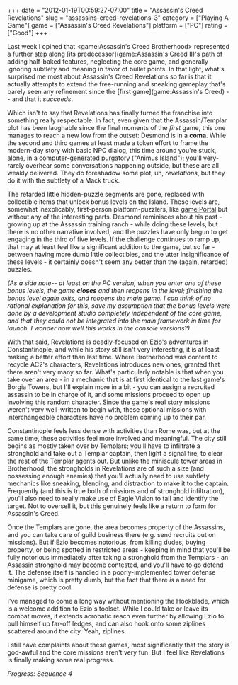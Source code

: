 +++
date = "2012-01-19T00:59:27-07:00"
title = "Assassin's Creed Revelations"
slug = "assassins-creed-revelations-3"
category = ["Playing A Game"]
game = ["Assassin's Creed Revelations"]
platform = ["PC"]
rating = ["Good"]
+++

Last week I opined that <game:Assassin's Creed Brotherhood> represented a further step along [its predecessor](game:Assassin's Creed II)'s path of adding half-baked features, neglecting the core game, and generally ignoring subtlety and meaning in favor of bullet points.  In that light, what's surprised me most about Assassin's Creed Revelations so far is that it actually attempts to extend the free-running and sneaking gameplay that's barely seen any refinement since the [first game](game:Assassin's Creed) -- and that it <i>succeeds</i>.

Which isn't to say that Revelations has finally turned the franchise into something really respectable.  In fact, even given that the Assassin/Templar plot has been laughable since the final moments of the <i>first</i> game, this one manages to reach a new low from the outset: Desmond is in a <b>coma</b>.  While the second and third games at least made a token effort to frame the modern-day story with basic NPC dialog, this time around you're stuck, alone, in a computer-generated purgatory ("Animus Island"); you'll very-rarely overhear some conversations happening outside, but these are all weakly delivered.  They do foreshadow some plot, uh, <i>revelations</i>, but they do it with the subtlety of a Mack truck.

The retarded little hidden-puzzle segments are gone, replaced with collectible items that unlock bonus levels on the Island.  These levels are, somewhat inexplicably, first-person platform-puzzlers, like <game:Portal> but without any of the interesting parts.  Desmond reminisces about his past - growing up at the Assassin training ranch - while doing these levels, but there is no other narrative involved; and the puzzles have only begun to get engaging in the third of five levels.  If the challenge continues to ramp up, that may at least feel like a significant addition to the game, but so far - between having more dumb little collectibles, and the utter insignificance of these levels - it certainly doesn't seem any better than the (again, retarded) puzzles.

<i>(As a side note-- at least on the PC version, when you enter one of these bonus levels, the game <b>closes</b> and then reopens in the level; finishing the bonus level again exits, and reopens the main game.  I can think of no rational explanation for this, save my assumption that the bonus levels were done by a development studio completely independent of the core game, and that they could not be integrated into the main framework in time for launch.  I wonder how well this works in the console versions?)</i>

With that said, Revelations is deadly-focused on Ezio's adventures in Constantinople, and while his story still isn't very interesting, it is at least making a better effort than last time.  Where Brotherhood was content to recycle AC2's characters, Revelations introduces new ones, granted that there aren't very many so far.  What's particularly notable is that when you take over an area - in a mechanic that is at first identical to the last game's Borgia Towers, but I'll explain more in a bit - you can assign a recruited assassin to be in charge of it, and some missions proceed to open up involving this random character.  Since the game's real story missions weren't very well-written to begin with, these optional missions with interchangeable characters have no problem coming up to their par.

Constantinople feels less dense with activities than Rome was, but at the same time, these activities feel more involved and meaningful.  The city still begins as mostly taken over by Templars; you'll have to infiltrate a stronghold and take out a Templar captain, then light a signal fire, to clear the rest of the Templar agents out.  But unlike the miniscule tower areas in Brotherhood, the strongholds in Revelations are of such a size (and possessing enough enemies) that you'll actually need to use subtlety mechanics like sneaking, blending, and distraction to make it to the captain.  Frequently (and this is true both of missions and of stronghold infiltration), you'll also need to really make use of Eagle Vision to tail and identify the target.  Not to oversell it, but this genuinely feels like a return to form for Assassin's Creed.

Once the Templars are gone, the area becomes property of the Assassins, and you can take care of guild business there (e.g. send recruits out on missions).  But if Ezio becomes notorious, from killing dudes, buying property, or being spotted in restricted areas - keeping in mind that you'll be fully notorious immediately after taking a stronghold from the Templars - an Assassin stronghold may become contested, and you'll have to go defend it.  The defense itself is handled in a poorly-implemented tower defense minigame, which is pretty dumb, but the fact that there <i>is</i> a need for defense is pretty cool.

I've managed to come a long way without mentioning the Hookblade, which is a welcome addition to Ezio's toolset.  While I could take or leave its combat moves, it extends acrobatic reach even further by allowing Ezio to pull himself up far-off ledges, and can also hook onto some ziplines scattered around the city.  Yeah, ziplines.

I still have complaints about these games, most significantly that the story is god-awful and the core missions aren't very fun.  But I feel like Revelations is finally making some real progress.

<i>Progress: Sequence 4</i>